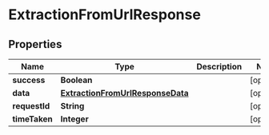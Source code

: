 

# ExtractionFromUrlResponse


## Properties

| Name | Type | Description | Notes |
|------------ | ------------- | ------------- | -------------|
|**success** | **Boolean** |  |  [optional] |
|**data** | [**ExtractionFromUrlResponseData**](ExtractionFromUrlResponseData.md) |  |  [optional] |
|**requestId** | **String** |  |  [optional] |
|**timeTaken** | **Integer** |  |  [optional] |



